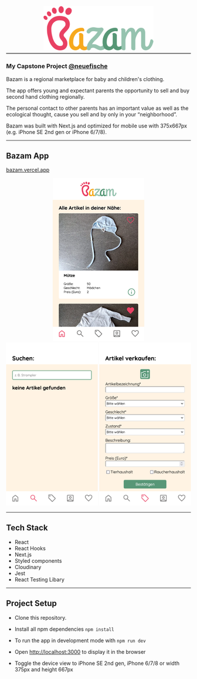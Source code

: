 <h1 style="border-bottom: 3px solid grey" align="center" >
<a href="https://bazam.vercel.app" >
<img src="./public/Logo_Bazam.png" width="300" /></a ></h1>

### My Capstone Project [@neuefische](https://www.neuefische.de/)

Bazam is a regional marketplace for baby and children's clothing.

The app offers young and expectant parents the opportunity to sell and buy second hand clothing regionally.

The personal contact to other parents has an important value as well as the ecological thought, cause you sell and by only in your “neighborhood”.

Bazam was built with Next.js and optimized for mobile use with 375x667px (e.g. iPhone SE 2nd gen or iPhone 6/7/8).

<hr />

## Bazam App

[bazam.vercel.app](https://bazam.vercel.app)

<div align="center">
<img src="./public/images/bazam_screenshot.png" width="250"/>

</div>

<div align="center">
<img src="./public/images/bazam_screenshot2.png" width="250"/>
<img src="./public/images/bazam_screenshot3.png" width="250"/>
</div>

<hr />

## **Tech Stack**

- React
- React Hooks
- Next.js
- Styled components
- Cloudinary
- Jest
- React Testing Libary

<hr />

## **Project Setup**

- Clone this repository.
- Install all npm dependencies
  `npm install`
- To run the app in development mode with `npm run dev`

- Open [http://localhost:3000](http://localhost:3000/) to display it in the browser
- Toggle the device view to iPhone SE 2nd gen, iPhone 6/7/8 or width 375px and height 667px
